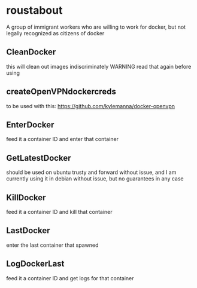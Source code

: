# roustabout
A group of immigrant workers who are willing to work for docker, but not legally recognized as citizens of docker

## CleanDocker

this will clean out images indiscriminately WARNING read that again before using

## createOpenVPNdockercreds

to be used with this:
https://github.com/kylemanna/docker-openvpn

## EnterDocker

feed it a container ID and enter that container

## GetLatestDocker

should be used on ubuntu trusty and forward without issue, and I am currently using it in debian without issue, but no guarantees in any case

## KillDocker

feed it a container ID and kill that container

## LastDocker

enter the last container that spawned

## LogDockerLast

feed it a container ID and get logs for that container

